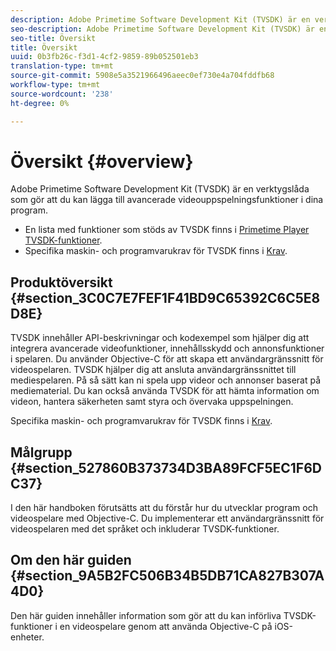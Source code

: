 ```yaml
---
description: Adobe Primetime Software Development Kit (TVSDK) är en verktygslåda som gör att du kan lägga till avancerade videouppspelningsfunktioner i dina program.
seo-description: Adobe Primetime Software Development Kit (TVSDK) är en verktygslåda som gör att du kan lägga till avancerade videouppspelningsfunktioner i dina program.
seo-title: Översikt
title: Översikt
uuid: 0b3fb26c-f3d1-4cf2-9859-89b052501eb3
translation-type: tm+mt
source-git-commit: 5908e5a3521966496aeec0ef730e4a704fddfb68
workflow-type: tm+mt
source-wordcount: '238'
ht-degree: 0%

---
```



# Översikt {#overview}

Adobe Primetime Software Development Kit (TVSDK) är en verktygslåda som gör att du kan lägga till avancerade videouppspelningsfunktioner i dina program.

* En lista med funktioner som stöds av TVSDK finns i [Primetime Player TVSDK-funktioner](../c-psdk-ios-1.4-overview/c-psdk-ios-1.4-overview-of-the-player.md).
* Specifika maskin- och programvarukrav för TVSDK finns i [Krav](../c-psdk-ios-1.4-overview/c-psdk-ios-1.4-requirements.md).

## Produktöversikt {#section_3C0C7E7FEF1F41BD9C65392C6C5E8D8E}

TVSDK innehåller API-beskrivningar och kodexempel som hjälper dig att integrera avancerade videofunktioner, innehållsskydd och annonsfunktioner i spelaren. Du använder Objective-C för att skapa ett användargränssnitt för videospelaren. TVSDK hjälper dig att ansluta användargränssnittet till mediespelaren. På så sätt kan ni spela upp videor och annonser baserat på mediematerial. Du kan också använda TVSDK för att hämta information om videon, hantera säkerheten samt styra och övervaka uppspelningen.

Specifika maskin- och programvarukrav för TVSDK finns i [Krav](../c-psdk-ios-1.4-overview/c-psdk-ios-1.4-requirements.md).

## Målgrupp {#section_527860B373734D3BA89FCF5EC1F6DC37}

I den här handboken förutsätts att du förstår hur du utvecklar program och videospelare med Objective-C. Du implementerar ett användargränssnitt för videospelaren med det språket och inkluderar TVSDK-funktioner.

## Om den här guiden {#section_9A5B2FC506B34B5DB71CA827B307A4D0}

Den här guiden innehåller information som gör att du kan införliva TVSDK-funktioner i en videospelare genom att använda Objective-C på iOS-enheter.
